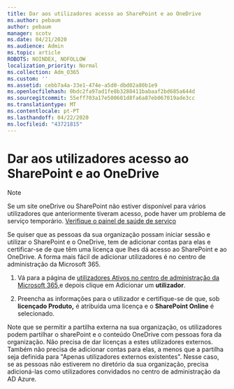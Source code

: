 ```yaml
---
title: Dar aos utilizadores acesso ao SharePoint e ao OneDrive
ms.author: pebaum
author: pebaum
manager: scotv
ms.date: 04/21/2020
ms.audience: Admin
ms.topic: article
ROBOTS: NOINDEX, NOFOLLOW
localization_priority: Normal
ms.collection: Adm_O365
ms.custom: ''
ms.assetid: cebb7a4a-33e1-474e-a5d0-dbd02a80b1e9
ms.openlocfilehash: 0bdc2fa97ad1fe8b3280411babaaf2bd685a644d
ms.sourcegitcommit: 55eff703a17e500681d8fa6a87eb067019ade3cc
ms.translationtype: MT
ms.contentlocale: pt-PT
ms.lasthandoff: 04/22/2020
ms.locfileid: "43721815"
---
```

# <a name="give-users-access-to-sharepoint-and-onedrive"></a>Dar aos utilizadores acesso ao SharePoint e ao OneDrive

> [!NOTE]
> Se um site oneDrive ou SharePoint não estiver disponível para vários utilizadores que anteriormente tiveram acesso, pode haver um problema de serviço temporário. [Verifique o painel de saúde de serviço](https://portal.office.com/adminportal/home#/servicehealth)
  
Se quiser que as pessoas da sua organização possam iniciar sessão e utilizar o SharePoint e o OneDrive, tem de adicionar contas para elas e certificar-se de que têm uma licença que lhes dá acesso ao SharePoint e ao OneDrive. A forma mais fácil de adicionar utilizadores é no centro de administração da Microsoft 365.
  
1. Vá para a página de [utilizadores Ativos no centro de administração da Microsoft 365,](https://portal.office.com/adminportal/home#/users)e depois clique em Adicionar um **utilizador**.
    
2. Preencha as informações para o utilizador e certifique-se de que, sob **licençado Produto,** é atribuída uma licença e o **SharePoint Online** é selecionado. 
    
Note que se permitir a partilha externa na sua organização, os utilizadores podem partilhar o sharePoint e o conteúdo OneDrive com pessoas fora da organização. Não precisa de dar licenças a estes utilizadores externos. Também não precisa de adicionar contas para elas, a menos que a partilha seja definida para "Apenas utilizadores externos existentes". Nesse caso, se as pessoas não estiverem no diretório da sua organização, precisa adicioná-las como utilizadores convidados no centro de administração da AD Azure.
  

